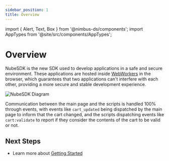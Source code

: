 ```yaml
---
sidebar_position: 1
title: Overview
---
```


import { Alert, Text, Box } from '@nimbus-ds/components';
import AppTypes from '@site/src/components/AppTypes';

# Overview

NubeSDK is the new SDK used to develop applications in a safe and secure environment. These applications are hosted inside [WebWorkers](https://developer.mozilla.org/en-US/docs/Web/API/Web_Workers_API/Using_web_workers) in the browser, which guarantees that two applications can't interfere with each other, providing a more secure and stable development experience.

![NubeSDK Diagram](../../../static/img/pt/nube-sdk-diagram.png "NubeSDK Diagram")

Communication between the main page and the scripts is handled 100% through events, with events like `cart_updated` being dispatched by the main page to inform that the cart changed, and the scripts dispatching events like `cart:validate` to report if they consider the contents of the cart to be valid or not.

## Next Steps

- Learn more about [Getting Started](./getting-started)
